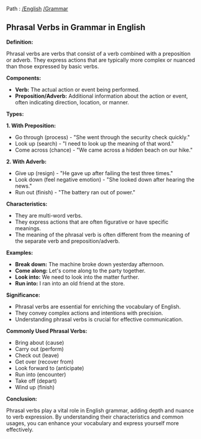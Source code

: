 Path : [/English](<..\..\index.md>) [/Grammar](<..\index.md>)
## Phrasal Verbs in Grammar in English

**Definition:**

Phrasal verbs are verbs that consist of a verb combined with a preposition or adverb. They express actions that are typically more complex or nuanced than those expressed by basic verbs. 

**Components:**

- **Verb:** The actual action or event being performed.
- **Preposition/Adverb:** Additional information about the action or event, often indicating direction, location, or manner. 

**Types:**

**1. With Preposition:**

- Go through (process) - "She went through the security check quickly."
- Look up (search) - "I need to look up the meaning of that word."
- Come across (chance) - "We came across a hidden beach on our hike."


**2. With Adverb:**

- Give up (resign) - "He gave up after failing the test three times."
- Look down (feel negative emotion) - "She looked down after hearing the news."
- Run out (finish) - "The battery ran out of power."


**Characteristics:**

- They are multi-word verbs.
- They express actions that are often figurative or have specific meanings.
- The meaning of the phrasal verb is often different from the meaning of the separate verb and preposition/adverb.


**Examples:**

- **Break down:** The machine broke down yesterday afternoon.
- **Come along:** Let's come along to the party together.
- **Look into:** We need to look into the matter further.
- **Run into:** I ran into an old friend at the store.

**Significance:**

- Phrasal verbs are essential for enriching the vocabulary of English.
- They convey complex actions and intentions with precision.
- Understanding phrasal verbs is crucial for effective communication.


**Commonly Used Phrasal Verbs:**

- Bring about (cause)
- Carry out (perform)
- Check out (leave)
- Get over (recover from)
- Look forward to (anticipate)
- Run into (encounter)
- Take off (depart)
- Wind up (finish)


**Conclusion:**

Phrasal verbs play a vital role in English grammar, adding depth and nuance to verb expression. By understanding their characteristics and common usages, you can enhance your vocabulary and express yourself more effectively.
